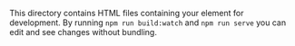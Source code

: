 
This directory contains HTML files containing your element for development. By running `npm run build:watch` and `npm run serve` you can edit and see changes without bundling.

